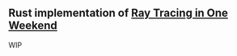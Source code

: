 ## Rust implementation of [Ray Tracing in One Weekend](https://raytracing.github.io/books/RayTracingInOneWeekend.html)

WIP
